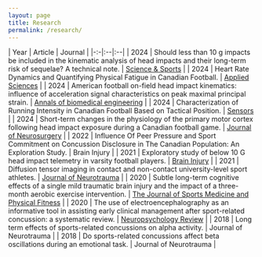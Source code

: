 ```yaml
---
layout: page
title: Research
permalink: /research/
---
```


<style>
    @media screen and (max-width: 900px) {
        body{
            font-size: 0.85rem;
        }
    }
</style>

| Year | Article | Journal |
|-:-|:--|:--|
| 2024 | Should less than 10 g impacts be included in the kinematic analysis of head impacts and their long-term risk of sequelae? A technical note. | [Science & Sports](https://www.sciencedirect.com/science/article/pii/S0765159724000984?dgcid=author#fig0005) |
| 2024 | Heart Rate Dynamics and Quantifying Physical Fatigue in Canadian Football. | [Applied Sciences](https://www.mdpi.com/2076-3417/14/12/5340) |
| 2024 | American football on-field head impact kinematics: influence of acceleration signal characteristics on peak maximal principal strain. | [Annals of biomedical engineering](https://link.springer.com/article/10.1007/s10439-024-03514-z) |
| 2024 | Characterization of Running Intensity in Canadian Football Based on Tactical Position. | [Sensors](https://www.mdpi.com/1424-8220/24/8/2644) |
| 2024 | Short-term changes in the physiology of the primary motor cortex following head impact exposure during a Canadian football game. | [Journal of Neurosurgery](https://thejns.org/view/journals/j-neurosurg/aop/article-10.3171-2023.11.JNS231933/article-10.3171-2023.11.JNS231933.xml) |
| 2022 | Influence Of Peer Pressure and Sport Commitment on Concussion Disclosure in The Canadian Population: An Exploration Study. | Brain Injury |
| 2021 | Exploratory study of below 10 G head impact telemetry in varsity football players. | [Brain Injury](https://espace2.etsmtl.ca/id/eprint/24121/) |
| 2021 | Diffusion tensor imaging in contact and non-contact university-level sport athletes. | [Journal of Neurotrauma](https://www.liebertpub.com/doi/abs/10.1089/neu.2020.7170) |
| 2020 | Subtle long-term cognitive effects of a single mild traumatic brain injury and the impact of a three-month aerobic exercise intervention. | [The Journal of Sports Medicine and Physical Fitness](https://europepmc.org/article/med/32878422) |
| 2020 | The use of electroencephalography as an informative tool in assisting early clinical management after sport-related concussion: a systematic review. | [Neuropsychology Review](https://link.springer.com/article/10.1007/s11065-020-09442-8) |
| 2018 | Long term effects of sports-related concussions on alpha activity. | Journal of Neurotrauma |
| 2018 | Do sports-related concussions affect beta oscillations during an emotional task. | Journal of Neurotrauma |
